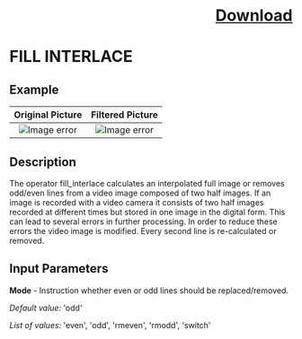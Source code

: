 # <p align="right"><a class="github-button" aria-label="Download ntkme/github-buttons on GitHub" href="https://github.com/Balluff-BVS/TestScripts/raw/master/Filters/Smoothing/FillInterlace/fill_interlace.zip" data-icon="octicon-cloud-download">Download</a></p>


FILL INTERLACE
==========

## Example

Original Picture             | Filtered Picture
:-------------------------:|:-------------------------:
![Image error](https://github.com/Balluff-BVS/TestScripts/blob/master/Filters/Smoothing/FillInterlace/original.png?raw=true)  |  ![Image error](https://github.com/Balluff-BVS/TestScripts/blob/master/Filters/Smoothing/FillInterlace/fill_interlace.png?raw=true)

Description
----------
The operator fill_interlace calculates an interpolated full image or removes odd/even lines from a video image composed of two half images. If an image is recorded with a video camera it consists of two half images recorded at different times but stored in one image in the digital form. This can lead to several errors in further processing. In order to reduce these errors the video image is modified. Every second line is re-calculated or removed.

Input Parameters
----------

**Mode** - Instruction whether even or odd lines should be replaced/removed.

*Default value:* 'odd'

*List of values:* 'even', 'odd', 'rmeven', 'rmodd', 'switch'

